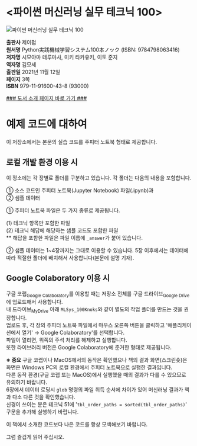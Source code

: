 # <파이썬 머신러닝 실무 테크닉 100>
![파이썬 머신러닝 실무 테크닉 100]()

**출판사** 제이펍  
**원서명** Python実践機械学習システム100本ノック (ISBN: 9784798063416)  
**저자명** 시모야마 테루마사, 미키 타카유키, 이토 준지  
**역자명** 김모세  
**출판일** 2021년 11월 12일  
**페이지** 3쪽   
**ISBN**  979-11-91600-43-8 (93000)  

[### 도서 소개 페이지 바로 가기 ###](https://)  

# 예제 코드에 대하여

이 저장소에서는 본문의 실습 코드를 주피터 노트북 형태로 제공합니다.

## 로컬 개발 환경 이용 시

이 정소에는 각 장별료 폴더를 구분하고 있습니다.
각 폴더는 다음의 내용을 포함합니다.

① 소스 코드인 주피터 노트북(Jupyter Notebook) 파일(.ipynb)과<br>
② 샘플 데이터

① 주피터 노트북 파일은 두 가지 종류로 제공됩니다.

(1) 테크닉 항목만 포함한 파일<br>
(2) 테크닉 해답에 해당하는 샘플 코드도 포함한 파일<br>
** 해답을 포함한 파일은 파일 이름에 `_answer`가 붙어 있습니다.

② 샘플 데이터는 1~4장까지는 그대로 이용할 수 있습니다. 5장 이후에서는 데이터에 따라 적절한 폴더에 배치해서 사용합니다(본문에 설명 기재).

## Google Colaboratory 이용 시

구글 코랩<sub>Google Colaboratory</sub>를 이용할 때는 저장소 전체를 구글 드라이브<sub>Google Drive</sub>에 업로드해서 사용합니다.<br>
내 드라이브<sub>MyDrive</sub> 아래 `MLSys_100Knoks`와 같이 별도의 작업 폴더를 만드는 것을 권장합니다.<br>
업로드 후, 각 장의 주피터 노트북 파일에서 마우스 오른쪽 버튼을 클릭하고 '애플리케이션에서 열기' → Google Colaboratory'를 선택합니다.<br>
파일이 열리면, 위쪽의 주석 처리를 해제하고 실행합니다.<br>
또한 라이브러리 버전은 Google Colaboratory에 준거한 형태로 제공됩니다.

**※ 중요**
구글 코랩이나 MacOS에서의 동작은 확인했으나 책의 결과 화면(스크린숏)은 화면은 Windows PC의 로컬 환경에서 주피터 노트북으로 실행한 결과입니다.<br>
다른 동작 환경(구글 코랩 또는 MacOS)에서 실행했을 때의 결과가 다를 수 있으므로 유의하기 바랍니다.<br>
6장에서 데이터 로딩시 `glob` 명령의 파일 취득 순서에 차이가 있어 머신러닝 결과가 책과 다소 다른 것을 확인했습니다.<br>
신경이 쓰이는 분은 테크닉 51에 '`tbl_order_paths = sorted(tbl_order_paths)`' 구문을 추가해 실행하기 바랍니다.

이 책에서 소개한 코드보다 나은 코드를 항상 모색해보기 바랍니다.

그럼 즐겁게 읽어 주십시오.
